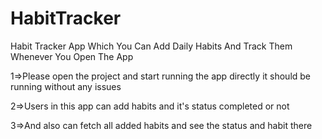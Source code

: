 # HabitTracker
Habit Tracker App Which You Can Add Daily Habits And Track Them Whenever You Open The App



1=>Please open the project and start running the app directly it should be running without any issues


2=>Users in this app can add habits and it's status completed or not


3=>And also can fetch all added habits and see the status and habit there

